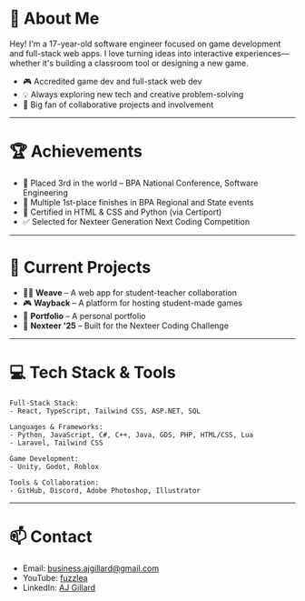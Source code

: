 # 👋 About Me

Hey! I'm a 17-year-old software engineer focused on game development and full-stack web apps. I love turning ideas into interactive experiences—whether it's building a classroom tool or designing a new game.

- 🎮 Accredited game dev and full-stack web dev
- 💡 Always exploring new tech and creative problem-solving
- 🤝 Big fan of collaborative projects and involvement

---

# 🏆 Achievements

- 🥉 Placed 3rd in the world – BPA National Conference, Software Engineering  
- 🥇 Multiple 1st-place finishes in BPA Regional and State events  
- 📜 Certified in HTML & CSS and Python (via Certiport)  
- ✅ Selected for Nexteer Generation Next Coding Competition  

---

# 🚧 Current Projects

- 🧑‍🏫 **Weave** – A web app for student-teacher collaboration  
- 🎮 **Wayback** – A platform for hosting student-made games
- 🎨 **Portfolio** – A personal portfolio
- 🏁 **Nexteer '25** – Built for the Nexteer Coding Challenge

---

# 💻 Tech Stack & Tools

```
Full-Stack Stack:
- React, TypeScript, Tailwind CSS, ASP.NET, SQL

Languages & Frameworks:  
- Python, JavaScript, C#, C++, Java, GDS, PHP, HTML/CSS, Lua
- Laravel, Tailwind CSS

Game Development:
- Unity, Godot, Roblox

Tools & Collaboration:  
- GitHub, Discord, Adobe Photoshop, Illustrator
```

---

# 📫 Contact

- Email: business.ajgillard@gmail.com
- YouTube: [fuzzlea](https://youtube.com/fuzzlea)
- LinkedIn: [AJ Gillard](https://www.linkedin.com/in/aaron-gillard-670343342/) 
